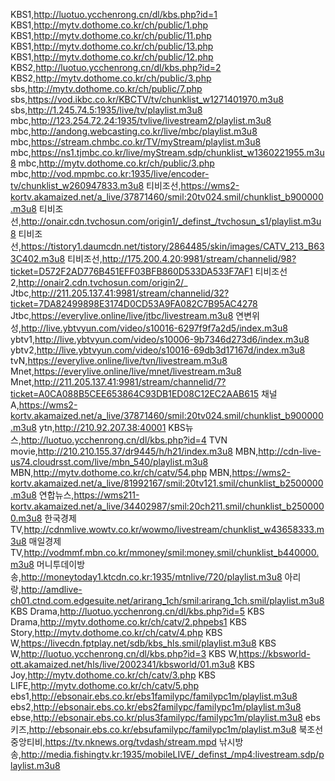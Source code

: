 KBS1,http://luotuo.ycchenrong.cn/dl/kbs.php?id=1
KBS1,http://mytv.dothome.co.kr/ch/public/1.php
KBS1,http://mytv.dothome.co.kr/ch/public/11.php
KBS1,http://mytv.dothome.co.kr/ch/public/13.php
KBS1,http://mytv.dothome.co.kr/ch/public/12.php
KBS2,http://luotuo.ycchenrong.cn/dl/kbs.php?id=2
KBS2,http://mytv.dothome.co.kr/ch/public/3.php
sbs,http://mytv.dothome.co.kr/ch/public/7.php
sbs,https://vod.ikbc.co.kr/KBCTV/tv/chunklist_w1271401970.m3u8
sbs,http://1.245.74.5:1935/live/tv/playlist.m3u8
mbc,http://123.254.72.24:1935/tvlive/livestream2/playlist.m3u8
mbc,http://andong.webcasting.co.kr/live/mbc/playlist.m3u8
mbc,https://stream.chmbc.co.kr/TV/myStream/playlist.m3u8
mbc,https://ns1.tjmbc.co.kr/live/myStream.sdp/chunklist_w1360221955.m3u8
mbc,http://mytv.dothome.co.kr/ch/public/3.php
mbc,http://vod.mpmbc.co.kr:1935/live/encoder-tv/chunklist_w260947833.m3u8
티비조선,https://wms2-kortv.akamaized.net/a_live/37871460/smil:20tv024.smil/chunklist_b900000.m3u8
티비조선,http://onair.cdn.tvchosun.com/origin1/_definst_/tvchosun_s1/playlist.m3u8
티비조선,https://tistory1.daumcdn.net/tistory/2864485/skin/images/CATV_213_B633C402.m3u8
티비조선,http://175.200.4.20:9981/stream/channelid/98?ticket=D572F2AD776B451EFF03BFB860D533DA533F7AF1
티비조선2,http://onair2.cdn.tvchosun.com/origin2/_
Jtbc,http://211.205.137.41:9981/stream/channelid/32?ticket=7DA82499898E3174D0CD53A9FA082C7B95AC4278
Jtbc,https://everylive.online/live/jtbc/livestream.m3u8
연변위성,http://live.ybtvyun.com/video/s10016-6297f9f7a2d5/index.m3u8
ybtv1,http://live.ybtvyun.com/video/s10006-9b7346d273d6/index.m3u8
ybtv2,http://live.ybtvyun.com/video/s10016-69db3d17167d/index.m3u8
tvN,https://everylive.online/live/tvn/livestream.m3u8
Mnet,https://everylive.online/live/mnet/livestream.m3u8
Mnet,http://211.205.137.41:9981/stream/channelid/7?ticket=A0CA088B5CEE653864C93DB1ED08C12EC2AAB615
채널A,https://wms2-kortv.akamaized.net/a_live/37871460/smil:20tv024.smil/chunklist_b900000.m3u8
ytn,http://210.92.207.38:40001
KBS뉴스,http://luotuo.ycchenrong.cn/dl/kbs.php?id=4
TVN movie,http://210.210.155.37/dr9445/h/h21/index.m3u8
MBN,http://cdn-live-us74.cloudrsst.com/live/mbn_540/playlist.m3u8
MBN,http://mytv.dothome.co.kr/ch/catv/54.php
MBN,https://wms2-kortv.akamaized.net/a_live/81992167/smil:20tv121.smil/chunklist_b2500000.m3u8
연합뉴스,https://wms211-kortv.akamaized.net/a_live/34402987/smil:20ch211.smil/chunklist_b2500000.m3u8
한국경제TV,http://cdnmlive.wowtv.co.kr/wowmo/livestream/chunklist_w43658333.m3u8
매일경제TV,http://vodmmf.mbn.co.kr/mmoney/smil:money.smil/chunklist_b440000.m3u8
머니투데이방송,http://moneytoday1.ktcdn.co.kr:1935/mtnlive/720/playlist.m3u8
아리랑,http://amdlive-ch01.ctnd.com.edgesuite.net/arirang_1ch/smil:arirang_1ch.smil/playlist.m3u8
KBS Drama,http://luotuo.ycchenrong.cn/dl/kbs.php?id=5
KBS Drama,http://mytv.dothome.co.kr/ch/catv/2.phpebs1
KBS Story,http://mytv.dothome.co.kr/ch/catv/4.php
KBS W,https://livecdn.fptplay.net/sdb/kbs_hls.smil/playlist.m3u8
KBS W,http://luotuo.ycchenrong.cn/dl/kbs.php?id=3
KBS W,https://kbsworld-ott.akamaized.net/hls/live/2002341/kbsworld/01.m3u8
KBS Joy,http://mytv.dothome.co.kr/ch/catv/3.php
KBS LIFE,http://mytv.dothome.co.kr/ch/catv/5.php 
ebs1,http://ebsonair.ebs.co.kr/ebs1familypc/familypc1m/playlist.m3u8
ebs2,http://ebsonair.ebs.co.kr/ebs2familypc/familypc1m/playlist.m3u8
ebse,http://ebsonair.ebs.co.kr/plus3familypc/familypc1m/playlist.m3u8
ebs키즈,http://ebsonair.ebs.co.kr/ebsufamilypc/familypc1m/playlist.m3u8
북조선중앙티비,https://tv.nknews.org/tvdash/stream.mpd
낚시방송,http://media.fishingtv.kr:1935/mobileLIVE/_definst_/mp4:livestream.sdp/playlist.m3u8
